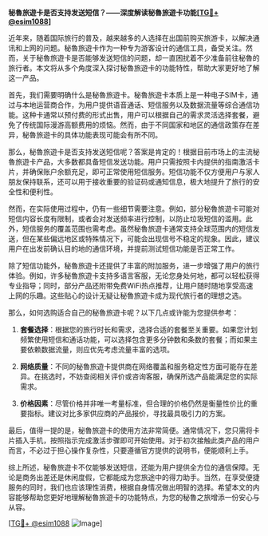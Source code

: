 **秘魯旅遊卡是否支持发送短信？——深度解读秘魯旅遊卡功能[[TG💪+ @esim1088](https://t.me/s/esim1088)]**

近年来，随着国际旅行的普及，越来越多的人选择在出国前购买旅游卡，以解决通讯和上网的问题。秘魯旅遊卡作为一种专为游客设计的通信工具，备受关注。然而，关于秘魯旅遊卡是否能够发送短信的问题，却一直困扰着不少准备前往秘魯的旅行者。本文将从多个角度深入探讨秘魯旅遊卡的功能特性，帮助大家更好地了解这一产品。

首先，我们需要明确什么是秘魯旅遊卡。秘魯旅遊卡本质上是一种电子SIM卡，通过与本地运营商合作，为用户提供语音通话、短信服务以及数据流量等综合通信功能。这种卡通常以预付费的形式出售，用户可以根据自己的需求灵活选择套餐，避免了传统国际漫游高额费用的烦恼。然而，由于不同国家和地区的通信政策存在差异，秘魯旅遊卡的具体功能表现可能会有所不同。

那么，秘魯旅遊卡是否支持发送短信呢？答案是肯定的！根据目前市场上的主流秘魯旅遊卡产品，大多数都具备短信发送功能。用户只需按照卡内提供的指南激活卡片，并确保账户余额充足，即可正常使用短信服务。短信功能不仅方便用户与家人朋友保持联系，还可以用于接收重要的验证码或通知信息，极大地提升了旅行的安全性和便利性。

然而，在实际使用过程中，仍有一些细节需要注意。例如，部分秘魯旅遊卡可能对短信内容长度有限制，或者会对发送频率进行控制，以防止垃圾短信的滥用。此外，短信服务的覆盖范围也需考虑。虽然秘魯旅遊卡通常支持全球范围内的短信发送，但在某些偏远地区或特殊情况下，可能会出现信号不稳定的现象。因此，建议用户在出发前确认目的地的通信环境，并提前测试短信功能是否正常工作。

除了短信功能外，秘魯旅遊卡还提供了丰富的附加服务，进一步增强了用户的旅行体验。例如，许多秘魯旅遊卡支持多语言客服，无论您身处何地，都可以轻松获得专业指导；同时，部分产品还附带免费WiFi热点推荐，让用户随时随地享受高速上网的乐趣。这些贴心的设计无疑让秘魯旅遊卡成为现代旅行者的理想之选。

那么，如何选购适合自己的秘魯旅遊卡呢？以下几点或许能为您提供参考：

1. **套餐选择**：根据您的旅行时长和需求，选择合适的套餐至关重要。如果您计划频繁使用短信和通话功能，可以选择包含更多分钟数和条数的套餐；而如果主要依赖数据流量，则应优先考虑流量丰富的选项。

2. **网络质量**：不同的秘魯旅遊卡提供商在网络覆盖和服务稳定性方面可能存在差异。在挑选时，不妨查阅相关评价或咨询客服，确保所选产品能满足您的实际需求。

3. **价格因素**：尽管价格并非唯一考量标准，但合理的价格仍然是衡量性价比的重要指标。建议对比多家供应商的产品报价，寻找最具吸引力的方案。

最后，值得一提的是，秘魯旅遊卡的使用方法非常简便。通常情况下，您只需将卡片插入手机，按照指示完成激活步骤即可开始使用。对于初次接触此类产品的用户而言，不必过于担心操作复杂性，只要遵循官方提供的说明书，便能顺利上手。

综上所述，秘魯旅遊卡不仅能够发送短信，还能为用户提供全方位的通信保障。无论是商务出差还是休闲度假，它都能成为您旅途中的得力助手。当然，在享受便捷服务的同时，我们也应该理性消费，根据自身情况做出明智的选择。希望本文的内容能够帮助您更好地理解秘魯旅遊卡的功能特点，为您的秘魯之旅增添一份安心与从容。

[[TG💪+ @esim1088](https://t.me/s/esim1088) ![Image](https://i.postimg.cc/4NQfJmqS/Snipaste-2025-05-13-00-14-12.png)]